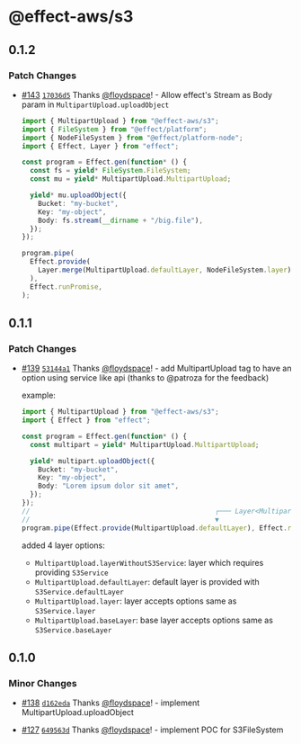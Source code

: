 # @effect-aws/s3

## 0.1.2

### Patch Changes

- [#143](https://github.com/floydspace/effect-aws/pull/143) [`17036d5`](https://github.com/floydspace/effect-aws/commit/17036d54b51e2509ed3245ba45f5d8e72c080a93) Thanks [@floydspace](https://github.com/floydspace)! - Allow effect's Stream as Body param in `MultipartUpload.uploadObject`

  ```ts
  import { MultipartUpload } from "@effect-aws/s3";
  import { FileSystem } from "@effect/platform";
  import { NodeFileSystem } from "@effect/platform-node";
  import { Effect, Layer } from "effect";

  const program = Effect.gen(function* () {
    const fs = yield* FileSystem.FileSystem;
    const mu = yield* MultipartUpload.MultipartUpload;

    yield* mu.uploadObject({
      Bucket: "my-bucket",
      Key: "my-object",
      Body: fs.stream(__dirname + "/big.file"),
    });
  });

  program.pipe(
    Effect.provide(
      Layer.merge(MultipartUpload.defaultLayer, NodeFileSystem.layer),
    ),
    Effect.runPromise,
  );
  ```

## 0.1.1

### Patch Changes

- [#139](https://github.com/floydspace/effect-aws/pull/139) [`53144a1`](https://github.com/floydspace/effect-aws/commit/53144a1ff6d6d32e60ffd1220d8745f8e578a116) Thanks [@floydspace](https://github.com/floydspace)! - add MultipartUpload tag to have an option using service like api (thanks to @patroza for the feedback)

  example:

  ```ts
  import { MultipartUpload } from "@effect-aws/s3";
  import { Effect } from "effect";

  const program = Effect.gen(function* () {
    const multipart = yield* MultipartUpload.MultipartUpload;

    yield* multipart.uploadObject({
      Bucket: "my-bucket",
      Key: "my-object",
      Body: "Lorem ipsum dolor sit amet",
    });
  });
  //                                              ┌─── Layer<MultipartUpload, never, never>
  //                                              ▼
  program.pipe(Effect.provide(MultipartUpload.defaultLayer), Effect.runPromise);
  ```

  added 4 layer options:

  - `MultipartUpload.layerWithoutS3Service`: layer which requires providing `S3Service`
  - `MultipartUpload.defaultLayer`: default layer is provided with `S3Service.defaultLayer`
  - `MultipartUpload.layer`: layer accepts options same as `S3Service.layer`
  - `MultipartUpload.baseLayer`: base layer accepts options same as `S3Service.baseLayer`

## 0.1.0

### Minor Changes

- [#138](https://github.com/floydspace/effect-aws/pull/138) [`d162eda`](https://github.com/floydspace/effect-aws/commit/d162edad9d69646bddccccb78dcc89261ebdf4ec) Thanks [@floydspace](https://github.com/floydspace)! - implement MultipartUpload.uploadObject

- [#127](https://github.com/floydspace/effect-aws/pull/127) [`649563d`](https://github.com/floydspace/effect-aws/commit/649563d5472ad8b8730f41979520ef2d011637c8) Thanks [@floydspace](https://github.com/floydspace)! - implement POC for S3FileSystem

